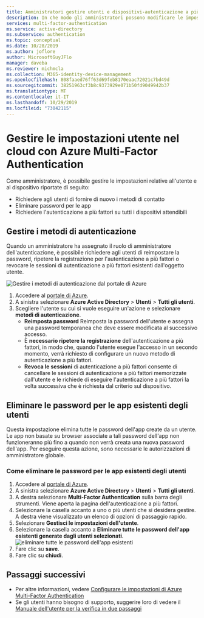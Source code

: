 ```yaml
---
title: Amministratori gestire utenti e dispositivi-autenticazione a più fattori di Azure-Azure Active Directory
description: In che modo gli amministratori possono modificare le impostazioni utente, ad esempio forzando gli utenti a eseguire di nuovo il processo di prova.
services: multi-factor-authentication
ms.service: active-directory
ms.subservice: authentication
ms.topic: conceptual
ms.date: 10/28/2019
ms.author: joflore
author: MicrosoftGuyJFlo
manager: daveba
ms.reviewer: michmcla
ms.collection: M365-identity-device-management
ms.openlocfilehash: 808faaed76ff63d69feb8170eaac72021c7bd49d
ms.sourcegitcommit: 38251963cf3b8c9373929e071b50fd9049942b37
ms.translationtype: MT
ms.contentlocale: it-IT
ms.lasthandoff: 10/29/2019
ms.locfileid: "73042115"
---
```

# <a name="manage-user-settings-with-azure-multi-factor-authentication-in-the-cloud"></a>Gestire le impostazioni utente nel cloud con Azure Multi-Factor Authentication

Come amministratore, è possibile gestire le impostazioni relative all'utente e al dispositivo riportate di seguito:

* Richiedere agli utenti di fornire di nuovo i metodi di contatto
* Eliminare password per le app
* Richiedere l'autenticazione a più fattori su tutti i dispositivi attendibili

## <a name="manage-authentication-methods"></a>Gestire i metodi di autenticazione

Quando un amministratore ha assegnato il ruolo di amministratore dell'autenticazione, è possibile richiedere agli utenti di reimpostare la password, ripetere la registrazione per l'autenticazione a più fattori o revocare le sessioni di autenticazione a più fattori esistenti dall'oggetto utente.

![Gestire i metodi di autenticazione dal portale di Azure](./media/howto-mfa-userdevicesettings/manage-authentication-methods.png)

1. Accedere al [portale di Azure](https://portal.azure.com).
1. A sinistra selezionare **Azure Active Directory** > **Utenti** > **Tutti gli utenti**.
1. Scegliere l'utente su cui si vuole eseguire un'azione e selezionare **metodi di autenticazione**.
   - **Reimposta password** Reimposta la password dell'utente e assegna una password temporanea che deve essere modificata al successivo accesso.
   - È **necessario ripetere la registrazione** dell'autenticazione a più fattori, in modo che, quando l'utente esegue l'accesso in un secondo momento, verrà richiesto di configurare un nuovo metodo di autenticazione a più fattori.
   - **Revoca le sessioni** di autenticazione a più fattori consente di cancellare le sessioni di autenticazione a più fattori memorizzate dall'utente e le richiede di eseguire l'autenticazione a più fattori la volta successiva che è richiesta dal criterio sul dispositivo.

## <a name="delete-users-existing-app-passwords"></a>Eliminare le password per le app esistenti degli utenti

Questa impostazione elimina tutte le password dell'app create da un utente. Le app non basate su browser associate a tali password dell'app non funzioneranno più fino a quando non verrà creata una nuova password dell'app. Per eseguire questa azione, sono necessarie le autorizzazioni di amministratore globale.

### <a name="how-to-delete-users-existing-app-passwords"></a>Come eliminare le password per le app esistenti degli utenti

1. Accedere al [portale di Azure](https://portal.azure.com).
2. A sinistra selezionare **Azure Active Directory** > **Utenti** > **Tutti gli utenti**.
3. A destra selezionare **Multi-Factor Authentication** sulla barra degli strumenti. Viene aperta la pagina dell'autenticazione a più fattori.
4. Selezionare la casella accanto a uno o più utenti che si desidera gestire. A destra viene visualizzato un elenco di opzioni di passaggio rapido.
5. Selezionare **Gestisci le impostazioni dell'utente**.
6. Selezionare la casella accanto a **Eliminare tutte le password dell'app esistenti generate dagli utenti selezionati**.
   ![eliminare tutte le password dell'app esistenti](./media/howto-mfa-userdevicesettings/deleteapppasswords.png)
7. Fare clic su **save**.
8. Fare clic su **chiudi**.

## <a name="next-steps"></a>Passaggi successivi

- Per altre informazioni, vedere [Configurare le impostazioni di Azure Multi-Factor Authentication](howto-mfa-mfasettings.md)
- Se gli utenti hanno bisogno di supporto, suggerire loro di vedere il [Manuale dell'utente per la verifica in due passaggi](../user-help/multi-factor-authentication-end-user.md)
